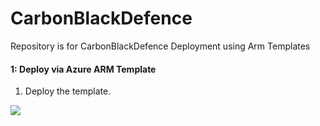 # CarbonBlackDefence

Repository is for CarbonBlackDefence Deployment using Arm Templates


#### 1: Deploy via Azure ARM Template #####

1.  Deploy the template.

<a href="https://portal.azure.com/#create/Microsoft.Template/uri/https%3A%2F%2Fraw.githubusercontent.com%2Frvanaparthi%2FAzure%2Fmaster%2FDataConnectors%2FCarbonBlackDefense%2Fazure-arm-templates%2Fazuredeploy_CarbonBlackDefenseAPI_FunctionApp_Template.json" target="_blank">
    <img src="https://aka.ms/deploytoazurebutton""/>
</a>

